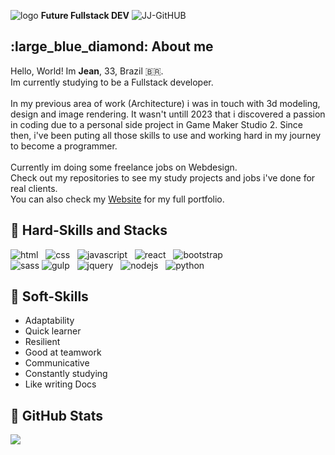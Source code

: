 ![logo](https://github.com/user-attachments/assets/0894beaf-f587-4d0a-983a-caf7fb551554) **Future Fullstack DEV**
![JJ-GitHUB](https://github.com/user-attachments/assets/e5a04a97-ef18-4e36-8972-1819bf0128e2)

<!--About me-->
<h2>:large_blue_diamond: About me</h2>
Hello, World! Im <strong>Jean</strong>, 33, Brazil 🇧🇷.<br>
Im currently studying to be a Fullstack developer.<br>
<br>
In my previous area of work (Architecture) i was in touch with 3d modeling,
design and image rendering. It wasn't untill 2023 that i discovered a passion in
coding due to a personal side project in Game Maker Studio 2. Since then, i've been puting
all those skills to use and working hard in my journey to become a programmer.
<br><br>
Currently im doing some freelance jobs on Webdesign.<br>
Check out my repositories to see my study projects and jobs i've done for real clients.<br>
You can also check my <a href="https://jeanjusten.com" alt="www.jeanjusten.com">Website</a> for my full portfolio.

<!--Skills and Tools-->
**<h2>:large_blue_diamond: Hard-Skills and Stacks</h2>**
![html](https://github.com/user-attachments/assets/002205c4-bfe9-4c72-92be-3a34d4af4474)   ![css](https://github.com/user-attachments/assets/65cdf364-a879-419b-a574-73c838cef5f9)   ![javascript](https://github.com/user-attachments/assets/4edc5d36-e588-4a1f-93f9-ade2368dab79)   ![react](https://github.com/user-attachments/assets/b593dead-a2e7-4f0e-8163-20642a024831)   ![bootstrap](https://github.com/user-attachments/assets/d92c5328-f5fc-44d2-9d41-3daaef0d6623)   <br>![sass](https://github.com/user-attachments/assets/1d493a24-6b0f-4b09-80dc-9821c33f8f99)
![gulp](https://github.com/user-attachments/assets/e52faaae-5663-4fab-8371-aace1d7c16e6)   ![jquery](https://github.com/user-attachments/assets/7729a253-c03e-4bd3-85ba-c486c98dd4bc)   ![nodejs](https://github.com/user-attachments/assets/86940e3d-173a-429f-a914-0dbf7afd6b00)   ![python](https://github.com/user-attachments/assets/0ea71bd0-56ba-4a5e-b08a-e0c4f79a4851)












**<h2>:large_blue_diamond: Soft-Skills</h2>**

- Adaptability
- Quick learner
- Resilient
- Good at teamwork
- Communicative
- Constantly studying
- Like writing Docs


<!--Stats-->
 **<h2>:large_blue_diamond: GitHub Stats</h2>**
 <img src="https://github-readme-stats.vercel.app/api/top-langs/?username=jeanjusten&theme=dracula"/>
